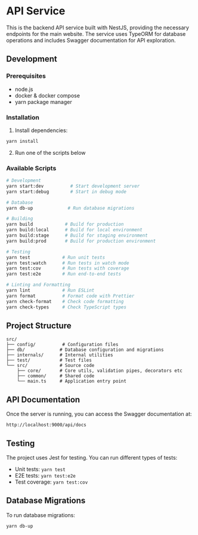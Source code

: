 # API Service

This is the backend API service built with NestJS, providing the necessary endpoints for the main website. The service uses TypeORM for database operations and includes Swagger documentation for API exploration.

## Development

### Prerequisites

- node.js
- docker & docker compose
- yarn package manager

### Installation

1. Install dependencies:
```bash
yarn install
```

2. Run one of the scripts below

### Available Scripts

```bash
# Development
yarn start:dev          # Start development server
yarn start:debug        # Start in debug mode

# Database
yarn db-up             # Run database migrations

# Building
yarn build            # Build for production
yarn build:local      # Build for local environment
yarn build:stage      # Build for staging environment
yarn build:prod       # Build for production environment

# Testing
yarn test            # Run unit tests
yarn test:watch      # Run tests in watch mode
yarn test:cov        # Run tests with coverage
yarn test:e2e        # Run end-to-end tests

# Linting and Formatting
yarn lint            # Run ESLint
yarn format          # Format code with Prettier
yarn check-format    # Check code formatting
yarn check-types     # Check TypeScript types
```

## Project Structure

```
src/
├── config/          # Configuration files
├── db/             # Database configuration and migrations
├── internals/      # Internal utilities
├── test/           # Test files
└── src/            # Source code
    ├── core/       # Core utils, validation pipes, decorators etc
    ├── common/     # Shared code
    └── main.ts     # Application entry point
```

## API Documentation

Once the server is running, you can access the Swagger documentation at:
```
http://localhost:9000/api/docs
```

## Testing

The project uses Jest for testing. You can run different types of tests:

- Unit tests: `yarn test`
- E2E tests: `yarn test:e2e`
- Test coverage: `yarn test:cov`

## Database Migrations

To run database migrations:

```bash
yarn db-up
```

